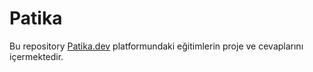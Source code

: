 # Patika
Bu repository [Patika.dev](https://app.patika.dev/paths) platformundaki eğitimlerin proje ve cevaplarını içermektedir.
